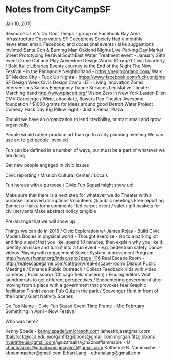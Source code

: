 # Notes from CityCampSF
Jan 10, 2015





Resources:
Let's Do Cool Things - group on Facebook
Bay Area Infrastructure Observatory
SF Cacophony Society
Had a monthly newsletter, email, Facebook, and occasional events / take suggestions
Invinted Santa Con & Burning Man
Oakland Nights Live
Parking Day
Market Street Prototyping Festival
SouthEast Water Treatment event - January 28th event
Come Out and Play
Adventure Design Works (Group?)
Civic Quarterly / Bold Italic
Libraries Events
Journey to the End of the Night
The Now Festival - in the Panhandle
Neighborland - https://neighborland.com/
Walk SF
Mexico City - Fuck Up Nights - https://www.facebook.com/fuckupnights
SF Design Week
Civic Design Camp
LIZ - Living Innovation Zones
Interventions
Salons
Emergency Dance Services
Legislative Theater
Marching band
http://www.placeit.org/
Vision Zero in New York
Lauren Ellen
DMV Concierge / Wine, chocolate, flowers
Pan Theater
Awesome foundation / $1000 grants for ideas around good
Detroit Water Project
Comedy Hack Day
Big Pillow Fight - Justin Remar Plaza

Should we have an organization to lend credibility, or start small and grow organically

People would rather produce art than go to a city planning meeting
We can use art to get people invovled

Fun can be defined in a number of ways, but must be a part of whatever we are doing

Get new people engaged in civic issues

Civic reporting / Mission Cultural Center / Locals

Fun heroes with a purpose / Civic Fun Squad might show up!

Make sure that there is a next step for whatever we do
Theater with a purpose
Improved disruptions
Volunteers @ public meetings
Free reporting
Sonnet or haiku form comments
Red carpet event / valet / gift baskets for civil servants
Make abstract policy tangible

Pre-arrange that we will show up

Things we can do in 2015 / Civic Exploration
w/ James Rojas - Build Civic Models
Bodies in physical world - Thought exercise - Go to a parking lot and find a spot that you like, spend 10 minutes, then explain why you like it.
Identify an issue and turn it into a fun event - e.g. pedestrian safety
Dance videos
Playing with engagement
Sewer System Improvement Program - http://www.sfwater.org/index.aspx?page=116
Real Escape Room - http://realescapegame.com/category/real-escape-room/
Disrupt Public Meetings / Enhance Public Outreach / Collect Feedback
Kids with video cameras / Brain scoop (Chicago field museum) / Finding editors
Visit laundromats to get different perspectives / Encountering government after moving from a place with a government that provokes fear
Graphic facilitator
T-shirt canon
Pub Quiz in the park / Scavenger Hunt in front of the library
Giant Nativity Scenes


Go Tos
Name - Civic Fun Squad
Event Time Frame - Mid February
Something in April - Now Festival

Who was here?

Kenny Spade - kenny.spade@microsoft.com
jamestrojasatgmail.com
 tbalylock@cca.edu
morganfitzgibbons@gmail.com morgan fitzgibbons
riveratheus@gmail.com/@uzsmalls/@h2onotflammable - U
chachasikes@gmail.com 
jmayersf@gmail.com
Katherine B. Nammacher - kbnammacher@gmail.com
Ethan Lang - ethanalang@gmail.com